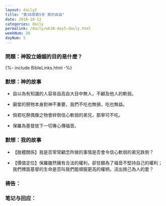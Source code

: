 ```yaml
---
layout: daily2
title: "第38周第5天 真的自由"
date: 2018-10-12
categories: daily
permalink: /daily/wk38-day5-daily.html
weekNum: 38
dayNum: 5
---
```


### 問題：神設立婚姻的目的是什麼？

{%- include BibleLinks.html -%}

### 默想：神的故事 
+ 自以為有知識的人容易自高自大目中無人，不顧及他人的軟弱。

+ 廟堂的祭物本身對神不重要，我們不吃也無損，吃也無益。

+ 倘若吃祭偶像之物會絆倒信心軟弱的弟兄，那寧可不吃。

+ 保羅為基督放下一切專心傳福音。

### 默想：我的故事
+ 【肢體關係】我是否常常顧念所做的事情是否會令信心軟弱的弟兄跌倒？

+ 【價值定位】保羅雖然擁有合法的權利，卻甘願為了福音不堅持自己的權利；我們裡面基督的生命是否叫我們能順服更高的權柄，活出捨己為人的愛？

### 祷告：

### 笔记与回应：
